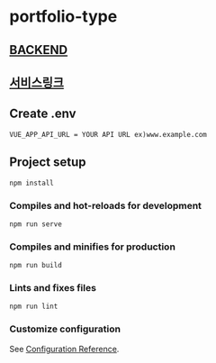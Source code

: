 # portfolio-type

## [BACKEND](https://github.com/wdw000/nest-portfolio)

## [서비스링크](https://wangdo.site)

## Create .env
```
VUE_APP_API_URL = YOUR API URL ex)www.example.com
```

## Project setup
```
npm install
```

### Compiles and hot-reloads for development
```
npm run serve
```

### Compiles and minifies for production
```
npm run build
```

### Lints and fixes files
```
npm run lint
```

### Customize configuration
See [Configuration Reference](https://cli.vuejs.org/config/).
